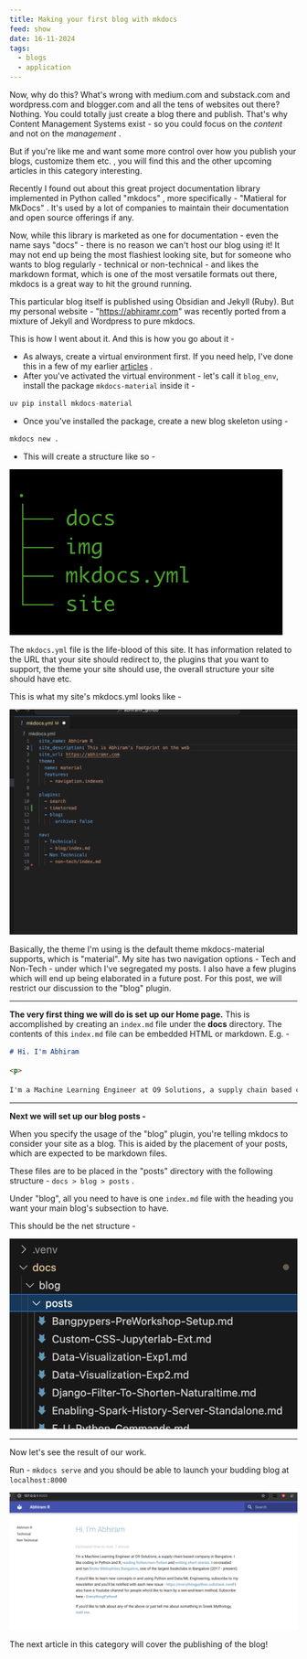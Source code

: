 ```yaml
---
title: Making your first blog with mkdocs
feed: show
date: 16-11-2024
tags:
  - blogs
  - application
---
```

Now, why do this? 
What's wrong with medium.com and substack.com and wordpress.com and blogger.com and all the tens of websites out there?
Nothing. You could totally just create a blog there and publish. That's why Content Management Systems exist - so you could focus on the *content* and not on the *management* .

But if you're like me and want some more control over how you publish your blogs, customize them etc. , you will find this and the other upcoming articles in this category interesting. 

Recently I found out about this great project documentation library implemented in Python called "mkdocs" , more specifically - "Matieral for MkDocs" . It's used by a lot of companies to maintain their documentation and open source offerings if any. 

Now, while this library is marketed as one for documentation - even the name says "docs" - there is no reason we can't host our blog using it! It may not end up being the most flashiest looking site, but for someone who wants to blog regularly - technical or non-technical - and likes the markdown format, which is one of the most versatile formats out there, mkdocs is a great way to hit the ground running. 

This particular blog itself is published using Obsidian and Jekyll (Ruby). But my personal website - "https://abhiramr.com" was recently ported from a mixture of Jekyll and Wordpress to pure mkdocs. 

This is how I went about it. And this is how you go about it - 

-  As always, create a virtual environment first. If you need help, I've done this in a few of my earlier [articles]([https://everythingpython.substack.com/p/virtual-environments-using-uv]) .
- After you've activated the virtual environment - let's call it `blog_env`, install the package `mkdocs-material` inside it - 

```python
uv pip install mkdocs-material
```

- Once you've installed the package, create a new blog skeleton using - 

```python
mkdocs new .
```

- This will create a structure like so -

![Alt Text](/assets/img/blog/mkdocs/mkdocs-1.png)


The `mkdocs.yml` file is the life-blood of this site. It has information related to the URL that  your site should redirect to, the plugins that you want to support, the theme your site should use, the overall structure your site should have etc. 

This is what my site's mkdocs.yml looks like - 

![Alt Text](/assets/img/blog/mkdocs/mkdocs-2.png)

Basically, the theme I'm using is the default theme mkdocs-material supports, which is "material". 
My site has two navigation options - Tech and Non-Tech - under which I've segregated my posts. 
I also have a few plugins which will end up being elaborated in a future post. For this post, we will restrict our discussion to the "blog" plugin. 

---

**The very first thing we will do is set up our Home page.** 
This is accomplished by creating an `index.md` file under the **docs** directory.
The contents of this `index.md` file can be embedded HTML or markdown. E.g. - 

```markdown
# Hi. I'm Abhiram

<p>

I'm a Machine Learning Engineer at O9 Solutions, a supply chain based company in Bangalore. I like coding in Python and R, <b><a href="https://abhiramr.com/books/" style="color: rgba(19, 116, 161, 0.596);">reading fiction/non-fiction</b></a> and <b><a href="https://abhiwrites.com" style="color: rgba(19, 116, 161, 0.596);">writing short stories</a></b>. I co-created and run <b><a href="https://brokebibliophilesbangalore.com/about/" style="color: rgba(19, 116, 161, 0.596);">Broke Bibliophiles Bangalore</a></b>, one of the largest bookclubs in Bangalore (2017 - present).</p>

```

---

**Next we will set up our blog posts -** 

When you specify the usage of the "blog" plugin, you're telling mkdocs to consider your site as a blog. This is aided by the placement of your posts, which are expected to be markdown files. 

These files are to be placed in the "posts" directory with the following structure - `docs > blog > posts` .

Under "blog", all you need to have is one `index.md` file with the heading you want your main blog's subsection to have. 

This should be the net structure - 

![Alt Text](/assets/img/blog/mkdocs/mkdocs-3.png)

---

Now let's see the result of our work. 

Run - `mkdocs serve` and you should be able to launch your budding blog at `localhost:8000`

![Alt Text](/assets/img/blog/mkdocs/mkdocs-4.png)

The next article in this category will cover the publishing of the blog!





